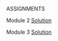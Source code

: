 ASSIGNMENTS

Module 2
[Solution](https://sam-nk.github.io/mod2_solution/)

Module 3
[Solution](https://sam-nk.github.io/mod3_solution)
